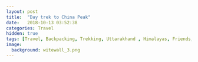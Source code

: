 ```yaml
---
layout: post
title:  "Day trek to China Peak"
date:   2018-10-13 03:52:38
categories: Travel
hidden: true
tags: [Travel, Backpacking, Trekking, Uttarakhand , Himalayas, Friends, Photoblog, WeekendDiaries]
image:
  background: witewall_3.png
---
```

